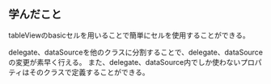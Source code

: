 ## 学んだこと

tableViewのbasicセルを用いることで簡単にセルを使用することができる。

delegate、dataSourceを他のクラスに分割することで、delegate、dataSourceの変更が素早く行える。
また、delegate、dataSource内でしか使わないプロパティはそのクラスで定義することができる。
